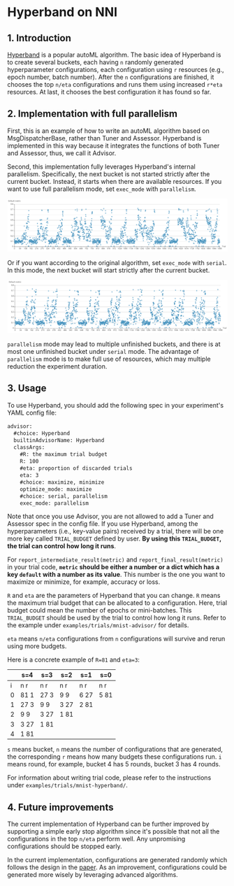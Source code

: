 Hyperband on NNI
===

## 1. Introduction
[Hyperband][1] is a popular autoML algorithm. The basic idea of Hyperband is to create several buckets, each having `n` randomly generated hyperparameter configurations, each configuration using `r` resources (e.g., epoch number, batch number). After the `n` configurations are finished, it chooses the top `n/eta` configurations and runs them using increased `r*eta` resources. At last, it chooses the best configuration it has found so far.

## 2. Implementation with full parallelism
First, this is an example of how to write an autoML algorithm based on MsgDispatcherBase, rather than Tuner and Assessor. Hyperband is implemented in this way because it integrates the functions of both Tuner and Assessor, thus, we call it Advisor.

Second, this implementation fully leverages Hyperband's internal parallelism. Specifically, the next bucket is not started strictly after the current bucket. Instead, it starts when there are available resources. If you want to use full parallelism mode, set `exec_mode` with `parallelism`. 

![parallelism](../../img/hyperband_parallelism.png)

Or if you want according to the original algorithm, set `exec_mode` with `serial`. In this mode, the next bucket will start strictly after the current bucket.

![serial](../../img/hyperband_serial.png)

`parallelism` mode may lead to multiple unfinished buckets, and there is at most one unfinished bucket under `serial` mode. The advantage of `parallelism` mode is to make full use of resources, which may multiple reduction the experiment duration.

## 3. Usage
To use Hyperband, you should add the following spec in your experiment's YAML config file:

```
advisor:
  #choice: Hyperband
  builtinAdvisorName: Hyperband
  classArgs:
    #R: the maximum trial budget
    R: 100
    #eta: proportion of discarded trials
    eta: 3
    #choice: maximize, minimize
    optimize_mode: maximize
    #choice: serial, parallelism
    exec_mode: parallelism
```

Note that once you use Advisor, you are not allowed to add a Tuner and Assessor spec in the config file. If you use Hyperband, among the hyperparameters (i.e., key-value pairs) received by a trial, there will be one more key called `TRIAL_BUDGET` defined by user. **By using this `TRIAL_BUDGET`, the trial can control how long it runs**.

For `report_intermediate_result(metric)` and `report_final_result(metric)` in your trial code, **`metric` should be either a number or a dict which has a key `default` with a number as its value**. This number is the one you want to maximize or minimize, for example, accuracy or loss.

`R` and `eta` are the parameters of Hyperband that you can change. `R` means the maximum trial budget that can be allocated to a configuration. Here, trial budget could mean the number of epochs or mini-batches. This `TRIAL_BUDGET` should be used by the trial to control how long it runs. Refer to the example under `examples/trials/mnist-advisor/` for details.

`eta` means `n/eta` configurations from `n` configurations will survive and rerun using more budgets.

Here is a concrete example of `R=81` and `eta=3`:

|  | s=4 | s=3 | s=2 | s=1 | s=0 |
|------|-----|-----|-----|-----|-----|
|i     | n r | n r | n r | n r | n r |
|0     |81 1 |27 3 |9 9  |6 27 |5 81 |
|1     |27 3 |9 9  |3 27 |2 81 |     |
|2     |9 9  |3 27 |1 81 |     |     |
|3     |3 27 |1 81 |     |     |     |
|4     |1 81 |     |     |     |     |

`s` means bucket, `n` means the number of configurations that are generated, the corresponding `r` means how many budgets these configurations run. `i` means round, for example, bucket 4 has 5 rounds, bucket 3 has 4 rounds.

For information about writing trial code, please refer to the instructions under `examples/trials/mnist-hyperband/`.

## 4. Future improvements
The current implementation of Hyperband can be further improved by supporting a simple early stop algorithm since it's possible that not all the configurations in the top `n/eta` perform well. Any unpromising configurations should be stopped early.

In the current implementation, configurations are generated randomly which follows the design in the [paper][1]. As an improvement, configurations could be generated more wisely by leveraging advanced algorithms.

[1]: https://arxiv.org/pdf/1603.06560.pdf
